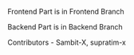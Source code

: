 Frontend Part is in Frontend Branch

Backend Part is in Backend Branch

Contributors - Sambit-X, supratim-x
